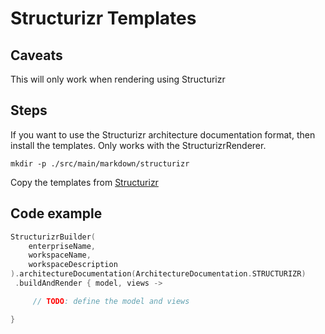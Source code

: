 # Structurizr Templates

## Caveats

This will only work when rendering using Structurizr

## Steps

If you want to use the Structurizr architecture documentation format, then install the templates. Only works with the StructurizrRenderer.

`mkdir -p ./src/main/markdown/structurizr`

Copy the templates from [Structurizr](https://github.com/structurizr/java/tree/master/structurizr-examples/src/com/structurizr/example/documentation/structurizr/markdown)

## Code example

```kotlin
StructurizrBuilder(
    enterpriseName,
    workspaceName,
    workspaceDescription
).architectureDocumentation(ArchitectureDocumentation.STRUCTURIZR)
 .buildAndRender { model, views ->

     // TODO: define the model and views

}
```